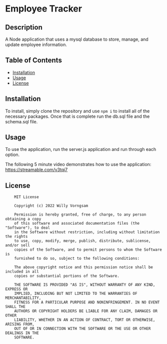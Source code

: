 
# Employee Tracker

## Description

A Node application that uses a mysql database to store, manage, and update employee information.

## Table of Contents

- [Installation](#installation)
- [Usage](#usage)
- [License](#license)


## Installation

To install, simply clone the repository and use `npm i` to install all of the necessary packages. Once that is complete run the db.sql file and the schema.sql file.

## Usage

To use the application, run the server.js application and run through each option.

The following 5 minute video demonstrates how to use the application:
https://streamable.com/v3tqi7


## License

        MIT License

        Copyright (c) 2022 Willy Vorngsam
        
        Permission is hereby granted, free of charge, to any person obtaining a copy
        of this software and associated documentation files (the "Software"), to deal
        in the Software without restriction, including without limitation the rights
        to use, copy, modify, merge, publish, distribute, sublicense, and/or sell
        copies of the Software, and to permit persons to whom the Software is
        furnished to do so, subject to the following conditions:
        
        The above copyright notice and this permission notice shall be included in all
        copies or substantial portions of the Software.
        
        THE SOFTWARE IS PROVIDED "AS IS", WITHOUT WARRANTY OF ANY KIND, EXPRESS OR
        IMPLIED, INCLUDING BUT NOT LIMITED TO THE WARRANTIES OF MERCHANTABILITY,
        FITNESS FOR A PARTICULAR PURPOSE AND NONINFRINGEMENT. IN NO EVENT SHALL THE
        AUTHORS OR COPYRIGHT HOLDERS BE LIABLE FOR ANY CLAIM, DAMAGES OR OTHER
        LIABILITY, WHETHER IN AN ACTION OF CONTRACT, TORT OR OTHERWISE, ARISING FROM,
        OUT OF OR IN CONNECTION WITH THE SOFTWARE OR THE USE OR OTHER DEALINGS IN THE
        SOFTWARE.
